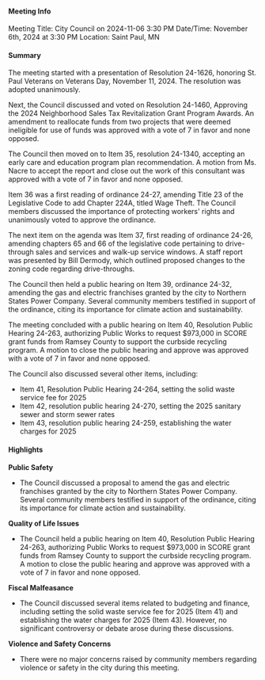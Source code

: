 #### Meeting Info
Meeting Title: City Council on 2024-11-06 3:30 PM
Date/Time: November 6th, 2024 at 3:30 PM
Location: Saint Paul, MN

#### Summary

The meeting started with a presentation of Resolution 24-1626, honoring St. Paul Veterans on Veterans Day, November 11, 2024. The resolution was adopted unanimously.

Next, the Council discussed and voted on Resolution 24-1460, Approving the 2024 Neighborhood Sales Tax Revitalization Grant Program Awards. An amendment to reallocate funds from two projects that were deemed ineligible for use of funds was approved with a vote of 7 in favor and none opposed.

The Council then moved on to Item 35, resolution 24-1340, accepting an early care and education program plan recommendation. A motion from Ms. Nacre to accept the report and close out the work of this consultant was approved with a vote of 7 in favor and none opposed.

Item 36 was a first reading of ordinance 24-27, amending Title 23 of the Legislative Code to add Chapter 224A, titled Wage Theft. The Council members discussed the importance of protecting workers' rights and unanimously voted to approve the ordinance.

The next item on the agenda was Item 37, first reading of ordinance 24-26, amending chapters 65 and 66 of the legislative code pertaining to drive-through sales and services and walk-up service windows. A staff report was presented by Bill Dermody, which outlined proposed changes to the zoning code regarding drive-throughs.

The Council then held a public hearing on Item 39, ordinance 24-32, amending the gas and electric franchises granted by the city to Northern States Power Company. Several community members testified in support of the ordinance, citing its importance for climate action and sustainability.

The meeting concluded with a public hearing on Item 40, Resolution Public Hearing 24-263, authorizing Public Works to request $973,000 in SCORE grant funds from Ramsey County to support the curbside recycling program. A motion to close the public hearing and approve was approved with a vote of 7 in favor and none opposed.

The Council also discussed several other items, including:

* Item 41, Resolution Public Hearing 24-264, setting the solid waste service fee for 2025
* Item 42, resolution public hearing 24-270, setting the 2025 sanitary sewer and storm sewer rates
* Item 43, resolution public hearing 24-259, establishing the water charges for 2025

#### Highlights

**Public Safety**

* The Council discussed a proposal to amend the gas and electric franchises granted by the city to Northern States Power Company. Several community members testified in support of the ordinance, citing its importance for climate action and sustainability.

**Quality of Life Issues**

* The Council held a public hearing on Item 40, Resolution Public Hearing 24-263, authorizing Public Works to request $973,000 in SCORE grant funds from Ramsey County to support the curbside recycling program. A motion to close the public hearing and approve was approved with a vote of 7 in favor and none opposed.

**Fiscal Malfeasance**

* The Council discussed several items related to budgeting and finance, including setting the solid waste service fee for 2025 (Item 41) and establishing the water charges for 2025 (Item 43). However, no significant controversy or debate arose during these discussions.

**Violence and Safety Concerns**

* There were no major concerns raised by community members regarding violence or safety in the city during this meeting.


